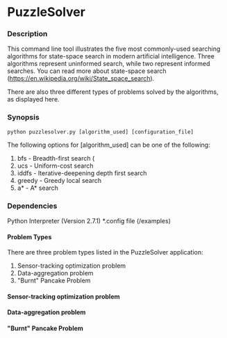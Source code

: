 # PuzzleSolver
### Description
   This command line tool illustrates the five most commonly-used searching algorithms for state-space search in modern 
   artificial intelligence. Three algorithms represent uninformed search, while two represent informed searches. You can read    more about state-space search (https://en.wikipedia.org/wiki/State_space_search).
   
   There are also three different types of problems solved by the algorithms, as displayed here.
 

### Synopsis
  ```python puzzlesolver.py [algorithm_used] [configuration_file]```
    
  The following options for [algorithm_used] can be one of the following:
  1. bfs - Breadth-first search (
  2. ucs - Uniform-cost search
  3. iddfs - Iterative-deepening depth first search
  4. greedy - Greedy local search
  5. a* - A* search 
### Dependencies
Python Interpreter (Version 2.7.1)
  \*.config file (/examples)

#### Problem Types
  There are three problem types listed in the PuzzleSolver application: 
  1. Sensor-tracking optimization problem 
  2. Data-aggregation problem
  3. "Burnt" Pancake Problem
#### Sensor-tracking optimization problem
#### Data-aggregation problem
#### "Burnt" Pancake Problem
  
